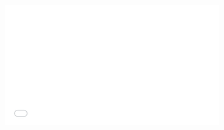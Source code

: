 <iframe width="560" height="315" src="./Product Card - Personal - Microsoft​ Edge 2023-10-13 07-27-29.mp4" frameborder="0" allowfullscreen></iframe>
